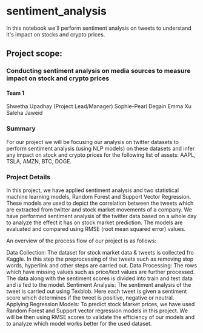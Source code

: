 # sentiment_analysis
In this notebook we'll perform sentiment analysis on tweets to understand it's impact  on stocks  and crypto prices.

## Project scope:

### Conducting sentiment analysis on media sources to measure impact on stock and crypto prices
#### Team 1
Shwetha Upadhay (Project Lead/Manager)
Sophie-Pearl Degain 
Emma Xu
Saleha Jaweid

### Summary
For our project we will be focusing our analysis on twitter datasets to perform sentiment analysis (using NLP models) on these datasets and infer any impact on stock and crypto prices for the following list of assets: AAPL, TSLA, AMZN, BTC, DOGE. 

### Project Details
In this project, we have applied sentiment analysis and two statistical machine learning models, Random Forest and Support Vector Regression. These models are used to depict the correlation between the tweets which are extracted from twitter and stock market movements of a company. We have performed sentiment analysis of the twitter data based on a whole day to analyze the effect it has on stock market prediction. The models are evaluated and compared using RMSE (root mean squared error) values.

An overview of the process flow of our project is as follows:

Data Collection: The dataset for stock market data & tweets is collected fro Kaggle. In this step the preprocessing of the tweets such as removing stop words, hyperlink and other steps are carried out.
Data Processing: The rows which have missing values such as price/text values are further processed. The data along with the sentiment scores is divided into train and test data and is fed to the model.
Sentiment Analysis: The sentiment analysis of the tweet is carried out using Texblob. Here each tweet is given a sentiment score which determines if the tweet is positive, negative or neutral.
Applying Regression Models: To predict stock Market prices, we have used Random Forest and Support vector regression models in this project. We will be then using RMSE scores to validate the efficiency of our models and to analyze which model works better for the used dataset.